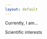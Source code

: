 ```yaml
---
layout: default
---
```

<main-hero
  title="Hello, my name is Iveta Semorádová"
  subtitle="I ❤️ math! Welcome to the site devoted to my scientific activities..."
/>

<section class="hero">
  <div class="hero-body">
    <div class="container">
      <div class="title is-4 has-text-centered">Currently, I am...</div>
      <div class="columns is-multiline is-centered">
        <div v-for="i in iam" :key="i.text" class="column is-4 has-text-centered">
          <div class="icon is-large">
            <i class="fas fa-3x" :class="i.icon"></i>
          </div>
          <p v-html="i.text"></p>
        </div>
      </div>
    </div>
  </div>
</section>

<section class="hero is-light">
  <div class="hero-body">
    <div class="container">
      <div class="title is-4 has-text-centered">Scientific interests</div>
      <div class="columns is-multiline is-centered">
        <div v-for="i in sciInterests" :key="i.text" class="column is-3 has-text-centered">
          <div class="icon">
            <i class="fas fa-2x" :class="i.icon"></i>
          </div>
          <p v-html="i.text"></p>
        </div>
      </div>
    </div>
  </div>
</section>

<script>
export default {
  data() {
    return {
      iam: [
        {
          text: 'Doctoral student of Mathematical Engineering at <a href="http://www.fjfi.cvut.cz/en/">Faculty of Nuclear Sciences and Physical Engineering</a> at Czech Technical University in Prague',
          icon: 'fa-university'
        },
        {
          text: 'Spending last year of my PhD at <a href="http://web.am.qub.ac.uk/wp/msrc/">Mathematical Science research centre</a>, Queens University Belfast, United Kingdom',
          icon: 'fa-crown'
        },
        {
          text: 'Research assistant at <a href="http://gemma.ujf.cas.cz/">Department of Theoretical Physics, Nuclear Physics Institute, The Academy of Sciences of the Czech Republic</a>',
          icon: 'fa-flask'
        }
      ],
      sciInterests: [
        {
          text: 'Non-self-adjoint operators in quantum mechanics',
          icon: 'fa-square-root-alt'
        },
        {
          text: 'Spectral approximation',
          icon: 'fa-calculator'
        },
        {
          text: 'PT symmetry',
          icon: 'fa-yin-yang'
        },
        {
          text: 'Mathematical foundations of quantum theory',
          icon: 'fa-atom'
        }
      ]
    }
  },
}
</script>
